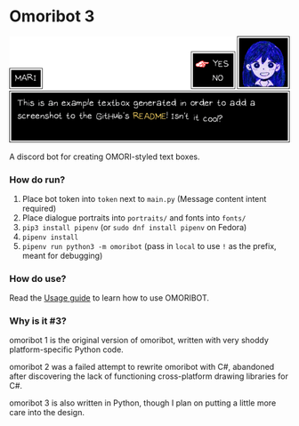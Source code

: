 # Omoribot 3

![Example textbox](assets/example.gif)

A discord bot for creating OMORI-styled text boxes.

### How do run?

1. Place bot token into `token` next to `main.py` (Message content intent required)
2. Place dialogue portraits into `portraits/` and fonts into `fonts/`
3. `pip3 install pipenv` (or `sudo dnf install pipenv` on Fedora)
4. `pipenv install`
5. `pipenv run python3 -m omoribot` (pass in `local` to use `!` as the prefix, meant for debugging)

### How do use?

Read the [Usage guide](USAGE.md) to learn how to use OMORIBOT.

### Why is it #3?

omoribot 1 is the original version of omoribot,
written with very shoddy platform-specific Python code.

omoribot 2 was a failed attempt to rewrite omoribot with C#, abandoned
after discovering the lack of functioning cross-platform drawing libraries
for C#.

omoribot 3 is also written in Python, though I plan on putting a little more care into the design.
